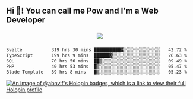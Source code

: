 <h2 align="left">Hi 👋! You can call me Pow and I'm a Web Developer</h2>

###

<div align="center">
  <img src="https://profile-counter.glitch.me/abnvlf/count.svg?"  />
</div>

###

<!--START_SECTION:waka-->

```txt
Svelte           319 hrs 30 mins ██████████▓░░░░░░░░░░░░░░   42.72 %
TypeScript       199 hrs 9 mins  ██████▓░░░░░░░░░░░░░░░░░░   26.63 %
SQL              70 hrs 56 mins  ██▒░░░░░░░░░░░░░░░░░░░░░░   09.49 %
PHP              40 hrs 53 mins  █▒░░░░░░░░░░░░░░░░░░░░░░░   05.47 %
Blade Template   39 hrs 8 mins   █▒░░░░░░░░░░░░░░░░░░░░░░░   05.23 %
```

<!--END_SECTION:waka-->
<!-- <img src="https://raw.githubusercontent.com/abnvlf/abnvlf/output/snake.svg" alt="Snake animation" /> -->

<!-- <a href="https://open.spotify.com/user/31py3qwahsl76foqwc5f55butple">
  <img src="https://spotify-recently-played-readme.vercel.app/api?user=31py3qwahsl76foqwc5f55butple&count=5&unique=false" alt="Spotify recently played"  />
</a> -->

[![An image of @abnvlf's Holopin badges, which is a link to view their full Holopin profile](https://holopin.me/abnvlf)](https://holopin.io/@abnvlf)

###
